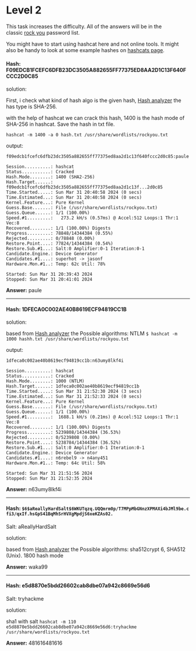 # Level 2

This task increases the difficulty. All of the answers will be in the classic [rock you](https://github.com/brannondorsey/naive-hashcat/releases/download/data/rockyou.txt) password list.

You might have to start using hashcat here and not online tools. It might also be handy to look at some example hashes on [hashcats page](https://hashcat.net/wiki/doku.php?id=example_hashes).

#### Hash: F09EDCB1FCEFC6DFB23DC3505A882655FF77375ED8AA2D1C13F640FCCC2D0C85

solution: 

First, i check what kind of hash algo is the given hash, [Hash analyzer](https://hashes.com/en/tools/hash_identifier) the has type is SHA-256.

with the help of hashcat we can crack this hash, 1400 is the hash mode of SHA-256 in hashcat. Save the hash in txt file.


`hashcat -m 1400 -a 0 hash.txt /usr/share/wordlists/rockyou.txt`

output:
```
f09edcb1fcefc6dfb23dc3505a882655ff77375ed8aa2d1c13f640fccc2d0c85:paule
                                                          
Session..........: hashcat
Status...........: Cracked
Hash.Mode........: 1400 (SHA2-256)
Hash.Target......: f09edcb1fcefc6dfb23dc3505a882655ff77375ed8aa2d1c13f...2d0c85
Time.Started.....: Sun Mar 31 20:40:58 2024 (0 secs)
Time.Estimated...: Sun Mar 31 20:40:58 2024 (0 secs)
Kernel.Feature...: Pure Kernel
Guess.Base.......: File (/usr/share/wordlists/rockyou.txt)
Guess.Queue......: 1/1 (100.00%)
Speed.#1.........:   273.2 kH/s (0.57ms) @ Accel:512 Loops:1 Thr:1 Vec:8
Recovered........: 1/1 (100.00%) Digests
Progress.........: 78848/14344384 (0.55%)
Rejected.........: 0/78848 (0.00%)
Restore.Point....: 77824/14344384 (0.54%)
Restore.Sub.#1...: Salt:0 Amplifier:0-1 Iteration:0-1
Candidate.Engine.: Device Generator
Candidates.#1....: superhot -> jasonf
Hardware.Mon.#1..: Temp: 62c Util: 78%

Started: Sun Mar 31 20:39:43 2024
Stopped: Sun Mar 31 20:41:01 2024
```

**Answer:** paule

--------------------------------------------------------------------
#### Hash: 1DFECA0C002AE40B8619ECF94819CC1B

solution:

based from [Hash analyzer](https://hashes.com/en/tools/hash_identifier) the Possible algorithms: NTLM
`$ hashcat -m 1000 hashh.txt /usr/share/wordlists/rockyou.txt`

output:
```
1dfeca0c002ae40b8619ecf94819cc1b:n63umy8lkf4i             
                                                          
Session..........: hashcat
Status...........: Cracked
Hash.Mode........: 1000 (NTLM)
Hash.Target......: 1dfeca0c002ae40b8619ecf94819cc1b
Time.Started.....: Sun Mar 31 21:52:30 2024 (3 secs)
Time.Estimated...: Sun Mar 31 21:52:33 2024 (0 secs)
Kernel.Feature...: Pure Kernel
Guess.Base.......: File (/usr/share/wordlists/rockyou.txt)
Guess.Queue......: 1/1 (100.00%)
Speed.#1.........:  1688.1 kH/s (0.21ms) @ Accel:512 Loops:1 Thr:1 Vec:8
Recovered........: 1/1 (100.00%) Digests
Progress.........: 5239808/14344384 (36.53%)
Rejected.........: 0/5239808 (0.00%)
Restore.Point....: 5238784/14344384 (36.52%)
Restore.Sub.#1...: Salt:0 Amplifier:0-1 Iteration:0-1
Candidate.Engine.: Device Generator
Candidates.#1....: n6rebel9 -> n4any451
Hardware.Mon.#1..: Temp: 64c Util: 58%

Started: Sun Mar 31 21:51:56 2024
Stopped: Sun Mar 31 21:52:35 2024
```

**Answer:** n63umy8lkf4i

--------------------------
#### Hash: `$6$aReallyHardSalt$6WKUTqzq.UQQmrm0p/T7MPpMbGNnzXPMAXi4bJMl9be.cfi3/qxIf.hsGpS41BqMhSrHVXgMpdjS6xeKZAs02.`
Salt: aReallyHardSalt

solution: 

based from [Hash analyzer](https://hashes.com/en/tools/hash_identifier) the Possible algorithms: sha512crypt $6$, SHA512 (Unix). 1800 hash mode

**Answer:** waka99

-------------------------------------------
#### Hash: e5d8870e5bdd26602cab8dbe07a942c8669e56d6

Salt: tryhackme

solution:

sha1 with salt
`hashcat -m 110 e5d8870e5bdd26602cab8dbe07a942c8669e56d6:tryhackme /usr/share/wordlists/rockyou.txt`

**Answer:** 481616481616